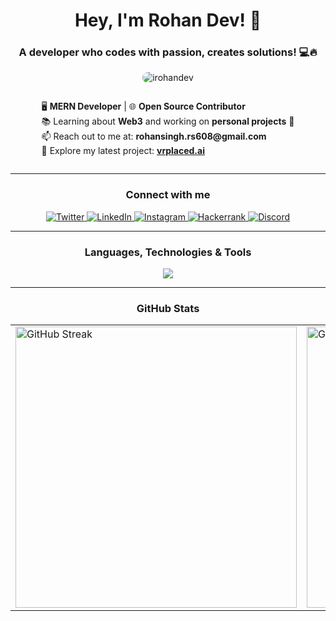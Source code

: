 <h1 align="center">Hey, I'm Rohan Dev! 👋</h1>
<h3 align="center">A developer who codes with passion, creates solutions! 💻🔥</h3>

<p align ="center">
  <img 
    src="https://komarev.com/ghpvc/?username=irohandev&label=Profile%20Views&color=brightgreen&style=for-the-badge" 
    alt="irohandev" 
    style="border-radius: 15px;"/>
</p>

<div style="display: flex; justify-content: center; align-items: center;">
  <div>
    <ul style="list-style: none; padding: 0;">
      <li>🖥 <strong>MERN Developer</strong> | 🌐 <strong>Open Source Contributor</strong></li>
      <li>📚 Learning about <strong>Web3</strong> and working on <strong>personal projects</strong> 🚀</li>
      <li>📫 Reach out to me at: <strong>rohansingh.rs608@gmail.com</strong></li>
      <li>🔗 Explore my latest project: <a href="https://vrplaced.ai" target="_blank"><strong>vrplaced.ai</strong></a></li>
    </ul>
  </div>
</div>


---
<h3 align="center">Connect with me</h3>
<p align="center" style="margin: 10px 0;">
  <a href="https://x.com/irohandev" target="blank">
    <img src="https://img.shields.io/badge/Twitter-1DA1F2?style=for-the-badge&logo=twitter&logoColor=white" alt="Twitter"/>
  </a>
  <a href="https://linkedin.com/in/rohan-dev-singh-048511210" target="blank">
    <img src="https://img.shields.io/badge/LinkedIn-0077B5?style=for-the-badge&logo=linkedin&logoColor=white" alt="LinkedIn"/>
  </a>
  <a href="https://instagram.com/irohandev" target="blank">
    <img src="https://img.shields.io/badge/Instagram-E4405F?style=for-the-badge&logo=instagram&logoColor=white" alt="Instagram"/>
  </a>
  <a href="https://www.hackerrank.com/rohansingh_rs608" target="blank">
    <img src="https://img.shields.io/badge/-Hackerrank-2EC866?style=for-the-badge&logo=HackerRank&logoColor=white" alt="Hackerrank"/>
  </a>
  <a href="https://discordapp.com/users/irohandev_"  target="blank">
    <img src="https://img.shields.io/badge/Discord-7289DA?style=for-the-badge&logo=discord&logoColor=white" alt="Discord"/>
  </a>
</p>

---

<h3 align="center">Languages, Technologies & Tools</h3>
<p align="center">
  <a href="https://skillicons.dev">
    <img src="https://skillicons.dev/icons?i=html,css,tailwind,js,ts,react,redux,nodejs,express,nextjs,prisma,postgres,mongodb,mysql,firebase,figma,mui,linux,docker,kubernetes,notion,vscode,vite,git,github,vercel,netlify,postman,python,threejs" />
  </a>
</p>

---

<h3 align="center">GitHub Stats</h3>

<table align="center">
  <tr>
    <td>
      <img src="https://github-readme-streak-stats.herokuapp.com/?user=irohandev&theme=radical" alt="GitHub Streak" width="450"/>
    </td>
    <td>
      <img src="https://github-readme-stats.vercel.app/api?username=irohandev&show_icons=true&theme=radical" alt="GitHub Stats" width="450"/>
    </td>
  </tr>
</table>



